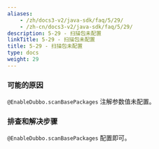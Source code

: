```yaml
---
aliases:
    - /zh/docs3-v2/java-sdk/faq/5/29/
    - /zh-cn/docs3-v2/java-sdk/faq/5/29/
description: 5-29 - 扫描包未配置
linkTitle: 5-29 - 扫描包未配置
title: 5-29 - 扫描包未配置
type: docs
weight: 29
---
```







### 可能的原因

`@EnableDubbo.scanBasePackages` 注解参数值未配置。

### 排查和解决步骤

`@EnableDubbo.scanBasePackages` 配置即可。